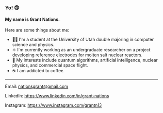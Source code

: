 ### Yo! 😎

#### My name is Grant Nations.

Here are some things about me:

- 👨‍🎓 I'm a student at the University of Utah double majoring in computer science and physics.
- ⚛ I'm currently working as an undergraduate researcher on a project developing reference electrodes for molten salt nuclear reactors.
- 🚀 My interests include quantum algorithms, artificial intelligence, nuclear physics, and commercial space flight.
- ☕ I am addicted to coffee.


---


Email: <nationsgrant@gmail.com>

LinkedIn: https://www.linkedin.com/in/grant-nations

Instagram: https://www.instagram.com/grantn13
